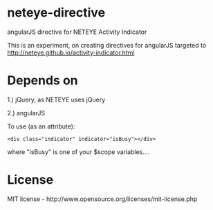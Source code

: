 neteye-directive
================

angularJS directive for NETEYE Activity Indicator

This is an experiment, on creating directives for angularJS targeted to http://neteye.github.io/activity-indicator.html

<h1>Depends on</h1>
1.) jQuery, as NETEYE uses jQuery

2.) angularJS

To use (as an attribute):

    <div class="indicator" indicator="isBusy"></div>

where "isBusy" is one of your $scope variables....

<h1>License</h1>
MIT license - http://www.opensource.org/licenses/mit-license.php
